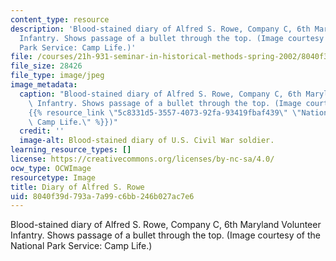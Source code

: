 ```yaml
---
content_type: resource
description: 'Blood-stained diary of Alfred S. Rowe, Company C, 6th Maryland Volunteer
  Infantry. Shows passage of a bullet through the top. (Image courtesy of the National
  Park Service: Camp Life.)'
file: /courses/21h-931-seminar-in-historical-methods-spring-2002/8040f39d793a7a99c6bb246b027ac7e6_21h-931s02.jpg
file_size: 28426
file_type: image/jpeg
image_metadata:
  caption: "Blood-stained diary of Alfred S. Rowe, Company C, 6th Maryland Volunteer\
    \ Infantry. Shows passage of a bullet through the top. (Image courtesy of the\_\
    {{% resource_link \"5c8331d5-3557-4073-92fa-93419fbaf439\" \"National Park Service:\
    \ Camp Life.\" %}})"
  credit: ''
  image-alt: Blood-stained diary of U.S. Civil War soldier.
learning_resource_types: []
license: https://creativecommons.org/licenses/by-nc-sa/4.0/
ocw_type: OCWImage
resourcetype: Image
title: Diary of Alfred S. Rowe
uid: 8040f39d-793a-7a99-c6bb-246b027ac7e6
---
```

Blood-stained diary of Alfred S. Rowe, Company C, 6th Maryland Volunteer Infantry. Shows passage of a bullet through the top. (Image courtesy of the National Park Service: Camp Life.)